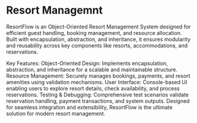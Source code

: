 # Resort Managemnt
ResortFlow is an Object-Oriented Resort Management System designed for efficient guest handling, booking management, and resource allocation. Built with encapsulation, abstraction, and inheritance, it ensures modularity and reusability across key components like resorts, accommodations, and reservations.

Key Features:
Object-Oriented Design: Implements encapsulation, abstraction, and inheritance for a scalable and maintainable structure.
Resource Management: Securely manages bookings, payments, and resort amenities using validation mechanisms.
User Interface: Console-based UI enabling users to explore resort details, check availability, and process reservations.
Testing & Debugging: Comprehensive test scenarios validate reservation handling, payment transactions, and system outputs.
Designed for seamless integration and extensibility, ResortFlow is the ultimate solution for modern resort management.
